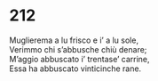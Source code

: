 # 212
  
Muglierema a lu frisco e i’ a lu sole,  
Verimmo chi s’abbusche chiù denare;  
M’aggio abbuscato i’ trentase’ carrine,  
Essa ha abbuscato vinticinche rane.
